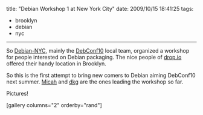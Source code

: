 title: "Debian Workshop 1 at New York City"
date: 2009/10/15 18:41:25
tags:
- brooklyn
- debian
- nyc
---
So <a href="http://wiki.debian.org/DebianNYC">Debian-NYC</a>, mainly the <a href="http://debconf10.debconf.org/">DebConf10</a> local team, organized a workshop for people interested on Debian packaging. The nice people of <a href="http://drop.io">drop.io</a> offered their handy location in Brooklyn.

So this is the first attempt to bring new comers to Debian aiming DebConf10 next summer. <a href="http://riseup.net">Micah</a> and <a href="http://fifthhorseman.net/">dkg</a> are the ones leading the workshop so far.

Pictures!

[gallery columns="2" orderby="rand"]